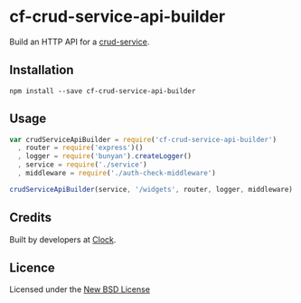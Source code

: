 # cf-crud-service-api-builder

Build an HTTP API for a [crud-service](https://github.com/serby/crud-service).

## Installation

    npm install --save cf-crud-service-api-builder

## Usage

```js
var crudServiceApiBuilder = require('cf-crud-service-api-builder')
  , router = require('express')()
  , logger = require('bunyan').createLogger()
  , service = require('./service')
  , middleware = require('./auth-check-middleware')

crudServiceApiBuilder(service, '/widgets', router, logger, middleware)
```

## Credits
Built by developers at [Clock](http://clock.co.uk).

## Licence
Licensed under the [New BSD License](http://opensource.org/licenses/bsd-license.php)
